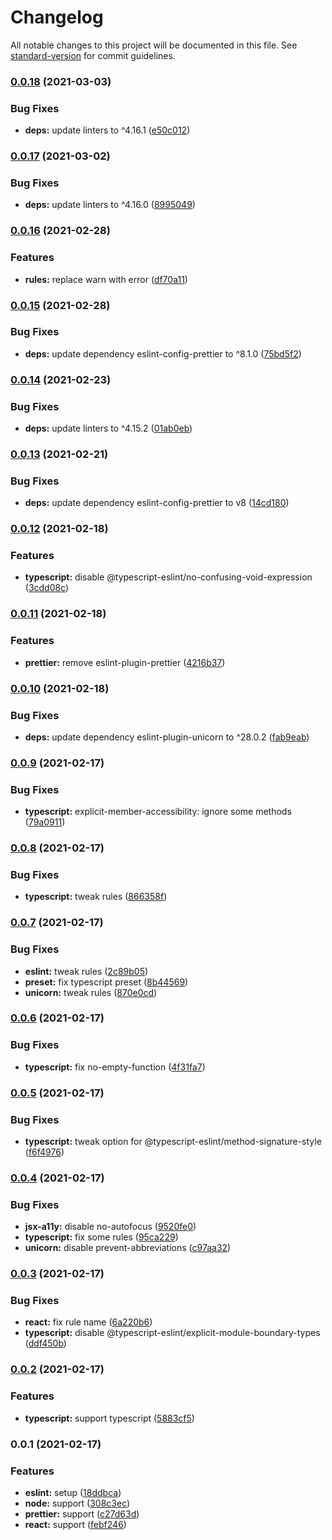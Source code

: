 # Changelog

All notable changes to this project will be documented in this file. See [standard-version](https://github.com/conventional-changelog/standard-version) for commit guidelines.

### [0.0.18](https://github.com/macchiitaka/eslint-config/compare/v0.0.17...v0.0.18) (2021-03-03)


### Bug Fixes

* **deps:** update linters to ^4.16.1 ([e50c012](https://github.com/macchiitaka/eslint-config/commit/e50c0128a4a39f3eb767887f837968fb18c38a58))

### [0.0.17](https://github.com/macchiitaka/eslint-config/compare/v0.0.16...v0.0.17) (2021-03-02)


### Bug Fixes

* **deps:** update linters to ^4.16.0 ([8995049](https://github.com/macchiitaka/eslint-config/commit/89950499457c4abee3169786c9b9323165a93061))

### [0.0.16](https://github.com/macchiitaka/eslint-config/compare/v0.0.15...v0.0.16) (2021-02-28)


### Features

* **rules:** replace warn with error ([df70a11](https://github.com/macchiitaka/eslint-config/commit/df70a11946beac6b1e6c31d6fc4c6841842eecc0))

### [0.0.15](https://github.com/macchiitaka/eslint-config/compare/v0.0.14...v0.0.15) (2021-02-28)


### Bug Fixes

* **deps:** update dependency eslint-config-prettier to ^8.1.0 ([75bd5f2](https://github.com/macchiitaka/eslint-config/commit/75bd5f2937173d19e7805235c4e78e047218e612))

### [0.0.14](https://github.com/macchiitaka/eslint-config/compare/v0.0.13...v0.0.14) (2021-02-23)


### Bug Fixes

* **deps:** update linters to ^4.15.2 ([01ab0eb](https://github.com/macchiitaka/eslint-config/commit/01ab0eb92c88c9ce13e07e8d5b06bb53bc988fae))

### [0.0.13](https://github.com/macchiitaka/eslint-config/compare/v0.0.12...v0.0.13) (2021-02-21)


### Bug Fixes

* **deps:** update dependency eslint-config-prettier to v8 ([14cd180](https://github.com/macchiitaka/eslint-config/commit/14cd1807ebcec4e6d3745a2340b14ad91424f943))

### [0.0.12](https://github.com/macchiitaka/eslint-config/compare/v0.0.11...v0.0.12) (2021-02-18)


### Features

* **typescript:** disable @typescript-eslint/no-confusing-void-expression ([3cdd08c](https://github.com/macchiitaka/eslint-config/commit/3cdd08c8853eae122072aa64f0534e4667e6fb85))

### [0.0.11](https://github.com/macchiitaka/eslint-config/compare/v0.0.10...v0.0.11) (2021-02-18)


### Features

* **prettier:** remove eslint-plugin-prettier ([4216b37](https://github.com/macchiitaka/eslint-config/commit/4216b3797f722720352360f1149ca33d20ac7e6d))

### [0.0.10](https://github.com/macchiitaka/eslint-config/compare/v0.0.9...v0.0.10) (2021-02-18)


### Bug Fixes

* **deps:** update dependency eslint-plugin-unicorn to ^28.0.2 ([fab9eab](https://github.com/macchiitaka/eslint-config/commit/fab9eab2a121ce543df4392a5d9fcd9f776d0f6a))

### [0.0.9](https://github.com/macchiitaka/eslint-config/compare/v0.0.8...v0.0.9) (2021-02-17)


### Bug Fixes

* **typescript:** explicit-member-accessibility: ignore some methods ([79a0911](https://github.com/macchiitaka/eslint-config/commit/79a0911ac667d9d203f3f69076177ecb48703f5f))

### [0.0.8](https://github.com/macchiitaka/eslint-config/compare/v0.0.7...v0.0.8) (2021-02-17)


### Bug Fixes

* **typescript:** tweak rules ([866358f](https://github.com/macchiitaka/eslint-config/commit/866358fd4598c30d4d55de11087ef3dbdeeaece6))

### [0.0.7](https://github.com/macchiitaka/eslint-config/compare/v0.0.6...v0.0.7) (2021-02-17)


### Bug Fixes

* **eslint:** tweak rules ([2c89b05](https://github.com/macchiitaka/eslint-config/commit/2c89b0524db78f3d21384df0c2abbaf05b178d1d))
* **preset:** fix typescript preset ([8b44569](https://github.com/macchiitaka/eslint-config/commit/8b44569e38b2ec8820d04951f89f52ea9b3857e8))
* **unicorn:** tweak rules ([870e0cd](https://github.com/macchiitaka/eslint-config/commit/870e0cd964e6038ee0fe6da69559c1cfaf66d6ab))

### [0.0.6](https://github.com/macchiitaka/eslint-config/compare/v0.0.5...v0.0.6) (2021-02-17)


### Bug Fixes

* **typescript:** fix no-empty-function ([4f31fa7](https://github.com/macchiitaka/eslint-config/commit/4f31fa775a22b85d557217d85ecf8440f9814141))

### [0.0.5](https://github.com/macchiitaka/eslint-config/compare/v0.0.4...v0.0.5) (2021-02-17)


### Bug Fixes

* **typescript:** tweak option for @typescript-eslint/method-signature-style ([f6f4976](https://github.com/macchiitaka/eslint-config/commit/f6f4976a0b3fd6371f2021c693df6114997a24fd))

### [0.0.4](https://github.com/macchiitaka/eslint-config/compare/v0.0.3...v0.0.4) (2021-02-17)


### Bug Fixes

* **jsx-a11y:** disable no-autofocus ([9520fe0](https://github.com/macchiitaka/eslint-config/commit/9520fe0f21f1511dc74e26787b684aaa6cf359b6))
* **typescript:** fix some rules ([95ca229](https://github.com/macchiitaka/eslint-config/commit/95ca2293d7ed4e847ad6e56f8a207d06ab194a4e))
* **unicorn:** disable prevent-abbreviations ([c97aa32](https://github.com/macchiitaka/eslint-config/commit/c97aa320e29d5633679a33d25f6513d6420fd198))

### [0.0.3](https://github.com/macchiitaka/eslint-config/compare/v0.0.2...v0.0.3) (2021-02-17)


### Bug Fixes

* **react:** fix rule name ([6a220b6](https://github.com/macchiitaka/eslint-config/commit/6a220b6bb3e34de8f36c152939c3a2dd3007c9e0))
* **typescript:** disable @typescript-eslint/explicit-module-boundary-types ([ddf450b](https://github.com/macchiitaka/eslint-config/commit/ddf450bdbe06bd52b07ae745797082f0512ec97c))

### [0.0.2](https://github.com/macchiitaka/eslint-config/compare/v0.0.1...v0.0.2) (2021-02-17)


### Features

* **typescript:** support typescript ([5883cf5](https://github.com/macchiitaka/eslint-config/commit/5883cf5440cceb81b5c6eac1bf4f7bb820bff08f))

### 0.0.1 (2021-02-17)


### Features

* **eslint:** setup ([18ddbca](https://github.com/macchiitaka/eslint-config/commit/18ddbcadb86bbca33c6aa3dae862be49f316ffe4))
* **node:** support ([308c3ec](https://github.com/macchiitaka/eslint-config/commit/308c3ec636110781506a4c993a6d1800436749d2))
* **prettier:** support ([c27d63d](https://github.com/macchiitaka/eslint-config/commit/c27d63da2f69d08a847a1ef6052250fe17725b85))
* **react:** support ([febf246](https://github.com/macchiitaka/eslint-config/commit/febf246695464b39ca717aaba28f597f118c6004))
